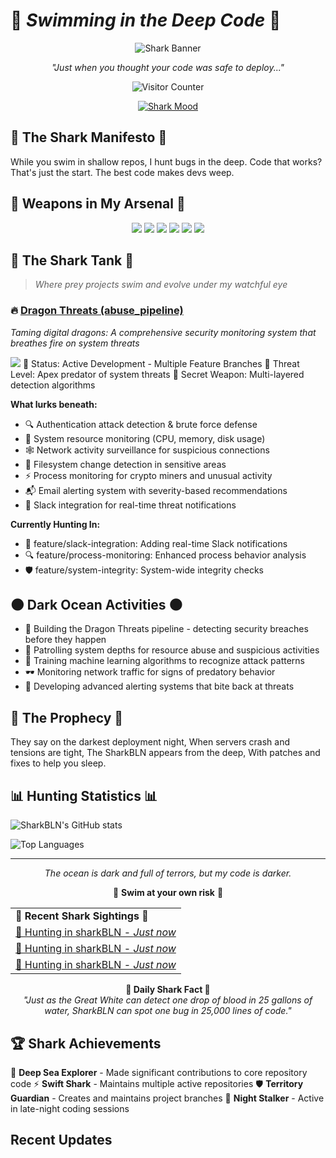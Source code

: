 # 🦈 *Swimming in the Deep Code* 🦈

<div align="center">
  
  ![Shark Banner](https://media.giphy.com/media/XbPUJYQOjK7rrEVdPt/giphy.gif)

  *"Just when you thought your code was safe to deploy..."*
  
  ![Visitor Counter](https://profile-counter.glitch.me/SharkBLN/count.svg)
  
  [![Shark Mood](https://img.shields.io/badge/Shark%20Mood-hungry%20for%20code-blue?style=for-the-badge)](https://github.com/SharkBLN)
</div>

## 🌊 The Shark Manifesto 🌊
While you swim in shallow repos,
I hunt bugs in the deep.
Code that works? That's just the start.
The best code makes devs weep.

## 🔱 Weapons in My Arsenal 🔱

<p align="center">
  <img src="https://img.shields.io/badge/python-deep_sea_blue-blue?style=for-the-badge&logo=python" />
  <img src="https://img.shields.io/badge/javascript-shark_tooth_white-grey?style=for-the-badge&logo=javascript" />
  <img src="https://img.shields.io/badge/security-blood_red-red?style=for-the-badge&logo=shield" />
  <img src="https://img.shields.io/badge/machine_learning-night_black-black?style=for-the-badge&logo=tensorflow" />
  <img src="https://img.shields.io/badge/kali_dragon-purple-purple?style=for-the-badge&logo=linux" />
  <img src="https://img.shields.io/badge/system_monitoring-teal-teal?style=for-the-badge&logo=grafana" />
</p>

## 🦑 The Shark Tank 🦑

> *Where prey projects swim and evolve under my watchful eye*

### 🔥 [Dragon Threats (abuse_pipeline)](https://github.com/sharkBLN/abuse_pipeline)
*Taming digital dragons: A comprehensive security monitoring system that breathes fire on system threats*

<img src="https://img.shields.io/github/stars/sharkBLN/abuse_pipeline?style=social" />
🐉 Status: Active Development - Multiple Feature Branches
🦈 Threat Level: Apex predator of system threats
🔮 Secret Weapon: Multi-layered detection algorithms

**What lurks beneath:**
- 🔍 Authentication attack detection & brute force defense
- 🧠 System resource monitoring (CPU, memory, disk usage)
- 🕸️ Network activity surveillance for suspicious connections
- 📁 Filesystem change detection in sensitive areas
- ⚡ Process monitoring for crypto miners and unusual activity
- 📬 Email alerting system with severity-based recommendations
- 💬 Slack integration for real-time threat notifications

**Currently Hunting In:**
- 🔄 feature/slack-integration: Adding real-time Slack notifications
- 🔍 feature/process-monitoring: Enhanced process behavior analysis
- 🛡️ feature/system-integrity: System-wide integrity checks

## 🌑 Dark Ocean Activities 🌑

- 🦈 Building the Dragon Threats pipeline - detecting security breaches before they happen
- 🌊 Patrolling system depths for resource abuse and suspicious activities
- 🧠 Training machine learning algorithms to recognize attack patterns
- 🕶️ Monitoring network traffic for signs of predatory behavior
- 🐉 Developing advanced alerting systems that bite back at threats

## 🔮 The Prophecy 🔮
They say on the darkest deployment night,
When servers crash and tensions are tight,
The SharkBLN appears from the deep,
With patches and fixes to help you sleep.

## 📊 Hunting Statistics 📊

![SharkBLN's GitHub stats](https://github-readme-stats.vercel.app/api?username=SharkBLN&show_icons=true&theme=dark&hide_border=true&bg_color=0D1117&title_color=00AEFF&icon_color=00AEFF&text_color=FFFFFF)

![Top Languages](https://github-readme-stats.vercel.app/api/top-langs/?username=SharkBLN&layout=compact&theme=dark&hide_border=true&bg_color=0D1117&title_color=00AEFF&text_color=FFFFFF)

---

<div align="center">
  <i>The ocean is dark and full of terrors, but my code is darker.</i>
  
  🦈 <b>Swim at your own risk</b> 🦈
  
  <!-- Dynamic shark activity tracker -->
  <table>
    <tr>
      <td><b>🌊 Recent Shark Sightings 🌊</b></td>
    </tr>    <tr>
      <td>
        <a href="https://github.com/sharkBLN/sharkBLN">
          🦈 Hunting in sharkBLN - <i>Just now</i>
        </a>
      </td>
    </tr>
    <tr>
      <td>
        <a href="https://github.com/sharkBLN/sharkBLN">
          🦈 Hunting in sharkBLN - <i>Just now</i>
        </a>
      </td>
    </tr>
    <tr>
      <td>
        <a href="https://github.com/sharkBLN/sharkBLN">
          🦈 Hunting in sharkBLN - <i>Just now</i>
        </a>
      </td>
    </tr>
</table>
  
  <!-- Daily Shark Fact - Updated by GitHub Actions -->
  <b>🦈 Daily Shark Fact 🦈</b><br>
  <i>"Just as the Great White can detect one drop of blood in 25 gallons of water, SharkBLN can spot one bug in 25,000 lines of code."</i>
</div>

## 🏆 Shark Achievements

🌊 **Deep Sea Explorer** - Made significant contributions to core repository code
⚡ **Swift Shark** - Maintains multiple active repositories
🛡️ **Territory Guardian** - Creates and maintains project branches
🌙 **Night Stalker** - Active in late-night coding sessions

## Recent Updates
